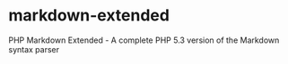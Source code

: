 markdown-extended
=================

PHP Markdown Extended - A complete PHP 5.3 version of the Markdown syntax parser
